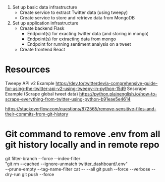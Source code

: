 1. Set up basic data infrastructure
    * Create service to extract Twitter data (using tweepy)
    * Create service to store and retrieve data from MongoDB
2. Set up application infrastructure
    * Create backend Flask
        * Endpoint(s) for exacting twitter data (and storing in mongo) 
        * Endpoint(s) for extracting data from mongo
        * Endpoint for running sentiment analysis on a tweet
    * Create frontend React


# Resources
Tweepy API v2 Example
https://dev.to/twitterdev/a-comprehensive-guide-for-using-the-twitter-api-v2-using-tweepy-in-python-15d9
Snscrape Example (Scrape global tweet data)
https://python.plainenglish.io/how-to-scrape-everything-from-twitter-using-python-b91eae5e4614

https://stackoverflow.com/questions/872565/remove-sensitive-files-and-their-commits-from-git-history

# Git command to remove .env from all git history locally and in remote repo
git filter-branch --force --index-filter \
  "git rm --cached --ignore-unmatch twitter_dashboard/.env" \
  --prune-empty --tag-name-filter cat -- --all
  git push --force --verbose --dry-run
  git push --force
